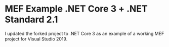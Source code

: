 # MEF Example .NET Core 3 + .NET Standard 2.1

I updated the forked project to .NET Core 3 as an example of a working MEF project for Visual Studio 2019.


